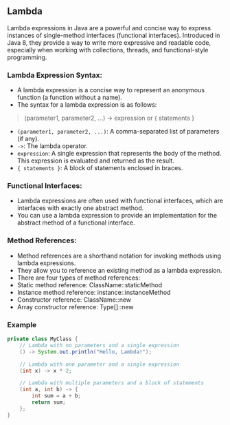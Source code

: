 
## Lambda
Lambda expressions in Java are a powerful and concise way to express instances of single-method interfaces (functional interfaces). Introduced in Java 8, they provide a way to write more expressive and readable code, especially when working with collections, threads, and functional-style programming.
### Lambda Expression Syntax:

- A lambda expression is a concise way to represent an anonymous function (a function without a name).
- The syntax for a lambda expression is as follows:
> (parameter1, parameter2, ...) -> expression or { statements }
- `(parameter1, parameter2, ...)`: A comma-separated list of parameters (if any).
- `->`: The lambda operator.
- `expression`: A single expression that represents the body of the method. This expression is evaluated and returned as the result.
- `{ statements }`: A block of statements enclosed in braces.
### Functional Interfaces:

- Lambda expressions are often used with functional interfaces, which are interfaces with exactly one abstract method.
- You can use a lambda expression to provide an implementation for the abstract method of a functional interface.
### Method References:

- Method references are a shorthand notation for invoking methods using lambda expressions.
- They allow you to reference an existing method as a lambda expression.
- There are four types of method references:
- Static method reference: ClassName::staticMethod
- Instance method reference: instance::instanceMethod
- Constructor reference: ClassName::new
- Array constructor reference: Type[]::new

### Example
```java
private class MyClass {
    // Lambda with no parameters and a single expression
    () -> System.out.println("Hello, Lambda!");

    // Lambda with one parameter and a single expression
    (int x) -> x * 2;

    // Lambda with multiple parameters and a block of statements
    (int a, int b) -> {
        int sum = a + b;
        return sum;
    };
}
```
